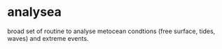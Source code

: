 # analysea
broad set of routine to analyse metocean condtions (free surface, tides, waves) and extreme events. 
